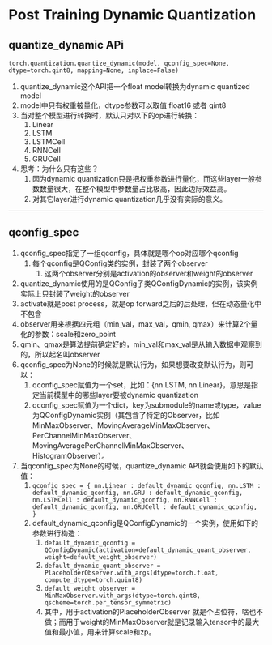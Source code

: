 # Post Training Dynamic Quantization
## quantize_dynamic APi
`torch.quantization.quantize_dynamic(model, qconfig_spec=None, dtype=torch.qint8, mapping=None, inplace=False)`
1. quantize_dynamic这个API把一个float model转换为dynamic quantized model
2. model中只有权重被量化，dtype参数可以取值 float16 或者 qint8
3. 当对整个模型进行转换时，默认只对以下的op进行转换：
   1. Linear 
   2. LSTM 
   3. LSTMCell 
   4. RNNCell 
   5. GRUCell
4. 思考：为什么只有这些？
   1. 因为dynamic quantization只是把权重参数进行量化，而这些layer一般参数数量很大，在整个模型中参数量占比极高，因此边际效益高。
   2. 对其它layer进行dynamic quantization几乎没有实际的意义。

---
## qconfig_spec
1. qconfig_spec指定了一组qconfig，具体就是哪个op对应哪个qconfig 
   1. 每个qconfig是QConfig类的实例，封装了两个observer
      1. 这两个observer分别是activation的observer和weight的observer
2. quantize_dynamic使用的是QConfig子类QConfigDynamic的实例，该实例实际上只封装了weight的observer
3. activate就是post process，就是op forward之后的后处理，但在动态量化中不包含
4. observer用来根据四元组（min_val，max_val，qmin, qmax）来计算2个量化的参数：scale和zero_point
5. qmin、qmax是算法提前确定好的，min_val和max_val是从输入数据中观察到的，所以起名叫observer
6. qconfig_spec为None的时候就是默认行为，如果想要改变默认行为，则可以： 
   1. qconfig_spec赋值为一个set，比如：{nn.LSTM, nn.Linear}，意思是指定当前模型中的哪些layer要被dynamic quantization 
   2. qconfig_spec赋值为一个dict，key为submodule的name或type，value为QConfigDynamic实例（其包含了特定的Observer，比如MinMaxObserver、MovingAverageMinMaxObserver、PerChannelMinMaxObserver、MovingAveragePerChannelMinMaxObserver、HistogramObserver）。
7. 当qconfig_spec为None的时候，quantize_dynamic API就会使用如下的默认值：
   1. `qconfig_spec = {
                   nn.Linear : default_dynamic_qconfig,
                   nn.LSTM : default_dynamic_qconfig,
                   nn.GRU : default_dynamic_qconfig,
                   nn.LSTMCell : default_dynamic_qconfig,
                   nn.RNNCell : default_dynamic_qconfig,
                   nn.GRUCell : default_dynamic_qconfig,
               }`
   2. default_dynamic_qconfig是QConfigDynamic的一个实例，使用如下的参数进行构造：
      1. `default_dynamic_qconfig = QConfigDynamic(activation=default_dynamic_quant_observer, weight=default_weight_observer)`
      2. `default_dynamic_quant_observer = PlaceholderObserver.with_args(dtype=torch.float, compute_dtype=torch.quint8)`
      3. `default_weight_observer = MinMaxObserver.with_args(dtype=torch.qint8, qscheme=torch.per_tensor_symmetric)`
      4. 其中，用于activation的PlaceholderObserver 就是个占位符，啥也不做；而用于weight的MinMaxObserver就是记录输入tensor中的最大值和最小值，用来计算scale和zp。